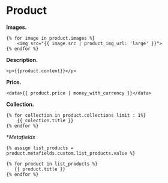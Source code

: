 # Product

**Images.**
```
{% for image in product.images %}
    <img src="{{ image.src | product_img_url: 'large' }}">
{% endfor %}
```

**Description.**
```
<p>{{product.content}}</p>
```

**Price.**
```
<data>{{ product.price | money_with_currency }}</data>
```

**Collection.**
```
{% for collection in product.collections limit : 1%}
    {{ colection.title }}
{% endfor %}
```

**Metafields*
```
{% assign list_products = product.metafields.custom.list_products.value %}

{% for product in list_products %}
   {{ product.title }} 
{% endfor %}
```

